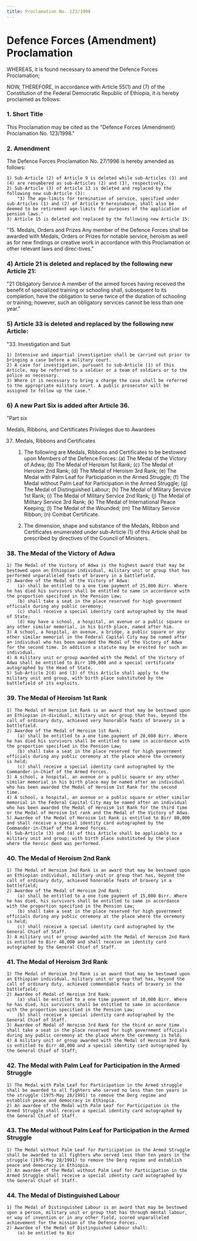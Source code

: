 ```yaml
---
title: Proclamation No. 123/1998
---
```


# Defence Forces (Amendment) Proclamation

WHEREAS, it is found necessary to amend the Defence Forces Proclamation;

NOW, THEREFORE, in accordance with Article 55(1) and (7) of the Constitution of the Federal Democratic Republic of Ethiopia, it is hereby proclaimed as follows:

### 1. Short Title

This Proclamation may be cited as the "Defence Forces (Amendment) Proclamation No. 123/1998."

### 2. Amendment

The Defence Forces Proclamation No. 27/1996 is hereby amended as follows:

    1) Sub-Article (2) of Article 9 is deleted while sub-Articles (3) and (4) are renumbered as sub-Articles (2) and (3), respectively.
    2) Sub-Article (3) of Article 13 is deleted and replaced by the following new sub-Article (3):
        "3) The age-limits for termination of service, specified under sub-Articles (1) and (2) of Article 9 hereinabove, shall also be deemed to be retirement age-limits for purposes of the application of pension laws."
    3) Article 15 is deleted and replaced by the following new Article 15:

"15. Medals, Orders and Prizes
Any member of the Defence Forces shall be awarded with Medals, Orders or Prizes for notable service, heroism as well as for new findings or creative work in accordance with this Proclamation or other relevant laws and direc-tives."

### 4) Article 21 is deleted and replaced by the following new Article 21:

"21 Obligatory Service
A member of the armed forces having received the benefit of specialized training or schooling shall, subsequent to its completion, have the obligation to serve twice of the duration of schooling or training; however, such an obligatory services cannot be less than one year."

### 5) Article 33 is deleted and replaced by the following new Article:

"33. Investigation and Suit

    1) Intensive and impartial investigation shall be carried out prior to bringing a case before a military court.
    2) A case for investigation, pursuant to sub-Article (1) of this Article, may be referred to a soldier or a team of soldiers or to the police as necessary.
    3) Where it is necessary to bring a charge the case shall be referred to the appropriate military court. A public prosecutor will be assigned to follow up the case."

### 6) A new Part Six is added after Article 36.

"Part six

Medals, Ribbons, and Certificates Privileges due to Awardees

37. Medals, Ribbons and Certificates

    1) The following are Medals, Ribbons and Certificates to be bestowed upon Members of the Defence Forces:
        (a) The Medal of the Victory of Adwa;
        (b) The Medal of Heroism 1st Rank;
        (c) The Medal of Heroism 2nd Rank;
        (d) The Medal of Heroism 3rd Rank;
        (e) The Medal with Palm Leaf for Participation in the Armed Struggle;
        (f) The Medal without Palm Leaf for Participation in the Armed Struggle;
        (g) The Medal of Distinguished Labour;
        (h) The Medal of Military Service 1st Rank;
        (i) The Medal of Military Service 2nd Rank;
        (j) The Medal of Military Service 3rd Rank;
        (k) The Medal of International Peace Keeping;
        (l) The Medal of the Wounded;
        (m) The Military Service Ribbon;
        (n) Combat Certificate.

    2) The dimension, shape and substance of the Medals, Ribbon and Certificates enumerated under sub-Article (1) of this Article shall be prescribed by directives of the Council of Ministers..

### 38. The Medal of the Victory of Adwa

    1) The Medal of the Victory of Adwa is the highest award that may be bestowed upon an Ethiopian individual, military unit or group that has performed unparalleled feats of bravery in a battlefield.
    2) Awardee of the Medal of the Victory of Adwa:
        (a) shall be entitled to a one time payment of 25,000 Birr. Where he has died his survivors shall be entitled to same in accordance with the proportion specified in the Pension Law;
        (b) shall take a seat in the place reserved for high government officials during any public ceremony;
        (c) shall receive a special identity card autographed by the Head of State;
        (d) may have a school, a hospital, an avenue or a public square or any other similar memorial, in his birth place, named after him.
    3) A school, a hospital, an avenue, a bridge, a public square or any other similar memorial in the Federal Capital City may be named after an individual who has been awarded the Medal of the Victory of Adwa for the second time. In addition a statute may be erected for such an individual.
    4) A military unit or group awarded with the Medal of the Victory of Adwa shall be entitled to Birr 100,000 and a special certificate autographed by the Head of State.
    5) Sub-Article 2(d) and (3) of this Article shall apply to the military unit and group, with birth place substituted by the battlefield of its exploits.

### 39. The Medal of Heroism 1st Rank

    1) The Medal of Heroism 1st Rank is an award that may be bestowed upon an Ethiopian in-dividual, military unit or group that has, beyond the call of ordinary duty, achieved very honorable feats of bravery in a battlefield.
    2) Awardee of the Medal of Heroism 1st Rank:
        (a) shall be entitled to a one time payment of 20,000 Birr. Where he has died his survivors shall be entitled to same in accordance with the proportion specified in the Pension Law;
        (b) shall take a seat in the place reserved for high government officials during any public ceremony at the place where the ceremony is held;
        (c) shall receive a special identity card autographed by the Commander-in-Chief of the Armed Forces.
    3) A school, a hospital, an avenue or a public square or any other similar memorial in his birth place may be named after an individual who has been awarded the Medal of Heroism 1st Rank for the second time.
    4) A school, a hospital, an avenue or a public square or other similar memorial in the Federal Capital City may be named after an individual who has been awarded the Medal of Heroism 1st Rank for the third time or the Medal of Heroism 1st rank and the Medal of the Victory of Adwa.
    5) Awardee of the Medal of Heroism 1st Rank is entitled to Birr 80,000 and shall receive a special identity card autographed by the Commander-in-Chief of the Armed forces.
    6) Sub-Article (3) and (4) of this Article shall be applicable to a military unit and group; with birth place substituted by the place where the heroic deed was performed.

### 40. The Medal of Heroism 2nd Rank

    1) The Medal of Heroism 2nd Rank is an award that may be bestowed upon an Ethiopian individual, military unit or group that has, beyond the call of ordinary duty, achieved honorable feats of bravery in a battlefield;
    2) Awardee of the Medal of Heroism 2nd Rank:
        (a) shall be entitled to a one time payment of 15,000 Birr. Where he has died, his survivors shall be entitled to same in accordance with the proportion specified in the Pension Law;
        (b) shall take a seat in the place reserved for high government officials during any public ceremony at the place where the ceremony is held;
        (c) shall receive a special identity card autographed by the General Chief of Staff.
    3) A military unit or group awarded with the Medal of Heroism 2nd Rank is entitled to Birr 40,000 and shall receive an identity card autographed by the General Chief of Staff.

### 41. The Medal of Heroism 3rd Rank

    1) The Medal of Heroism 3rd Rank is an award that may be bestowed upon an Ethiopian individual, military unit or group that has, beyond the call of ordinary duty, achieved commendable feats of bravery in the battlefield;
    2) Awardee of Medal of Heroism 3rd Rank:
        (a) shall be entitled to a one time payment of 10,000 Birr. Where he has died, his survivors shall be entitled to same in accordance with the proportion specified in the Pension Law;
        (b) shall receive a special identity card autographed by the General Chief of Staff.
    3) Awardee of Medal of Heroism 3rd Rank for the third or more time shall take a seat in the place reserved for high government officials during any public ceremony at the place where the ceremony is held;
    4) A military unit or group awarded with the Medal of Heroism 3rd Rank is entitled to Birr 40,000 and a special identity card autographed by the General Chief of Staff;

### 42. The Medal with Palm Leaf for Participation in the Armed Struggle

    1) The Medal with Palm Leaf for Participation in the Armed struggle shall be awarded to all fighters who served no less than ten years in the struggle (1975-May 28/1991) to remove the Derg regime and establish peace and democracy in Ethiopia.
    2) An awardee of the Medal with Palm Leaf for Participation in the Armed Struggle shall receive a special identity card autographed by the General Chief of Staff.

### 43. The Medal without Palm Leaf for Participation in the Armed Struggle

    1) The Medal without Palm Leaf for Participation in the Armed Struggle shall be awarded to all fighters who served less than ten years in the struggle (1975-May 28/1991) to remove the Derg regime and establish peace and democracy in Ethiopia.
    2) An awardee of the Medal without Palm Leaf for Participation in the Armed Struggle shall receive a special identity card autographed by the General Chief of Staff.

### 44. The Medal of Distinguished Labour

    1) The Medal of Distinguished Labour is an award that may be bestowed upon a person, military unit or group that has through mental labour, or way of invention or in any other field, scored unparalleled achievement for the mission of the Defence Forces.
    2) Awardee of the Medal of Distinguished Labour shall:
        (a) be entitled to Bir